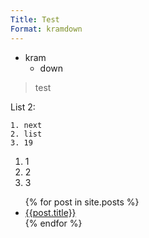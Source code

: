 ```yaml
---
Title: Test
Format: kramdown
---
```


* kram
  + down

> test

List 2:

    1. next
    2. list
    3. 19

<ol>
  <li>1</li>
  <li>2</li>
  <li>3</li>
</ol>

<ul>
  {% for post in site.posts %}
    <li>
      <a href="{{post.url}}">{{post.title}}</a>
    </li>
  {% endfor %}
</ul>
